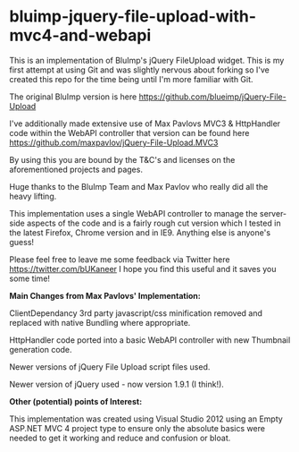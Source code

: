 bluimp-jquery-file-upload-with-mvc4-and-webapi
==============================================

This is an implementation of BluImp's jQuery FileUpload widget. This is my first attempt at using Git and was slightly nervous about forking so I've created this repo for the time being until I'm more familiar with Git.

The original BluImp version is here https://github.com/blueimp/jQuery-File-Upload

I've additionally made extensive use of Max Pavlovs MVC3 & HttpHandler code within the WebAPI controller that version can be found here https://github.com/maxpavlov/jQuery-File-Upload.MVC3

By using this you are bound by the T&C's and licenses on the aforementioned projects and pages.

Huge thanks to the BluImp Team and Max Pavlov who really did all the heavy lifting.

This implementation uses a single WebAPI controller to manage the server-side aspects of the code and is a fairly rough cut version which I tested in the latest Firefox, Chrome version and in IE9. Anything else is anyone's guess!

Please feel free to leave me some feedback via Twitter here https://twitter.com/bUKaneer I hope you find this useful and it saves you some time!

**Main Changes from Max Pavlovs' Implementation:**

ClientDependancy 3rd party javascript/css minification removed and replaced with native Bundling where appropriate.

HttpHandler code ported into a basic WebAPI controller with new Thumbnail generation code.

Newer versions of jQuery File Upload script files used.

Newer version of jQuery used - now version 1.9.1 (I think!).

**Other (potential) points of Interest:**

This implementation was created using Visual Studio 2012 using an Empty ASP.NET MVC 4 project type to ensure only the absolute basics were needed to get it working and reduce and confusion or bloat.